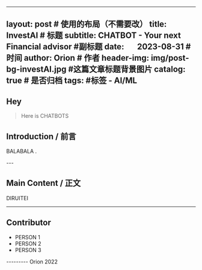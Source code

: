  ---
layout:     post   				    # 使用的布局（不需要改）
title:      InvestAI				# 标题 
subtitle:   CHATBOT - Your next Financial advisor #副标题
date:       2023-08-31				# 时间
author:     Orion 					# 作者
header-img: img/post-bg-investAI.jpg 	#这篇文章标题背景图片
catalog: true 						# 是否归档
tags:								#标签
    - AI/ML
---

## Hey
> Here is CHATBOTS 

## Introduction / 前言

BALABALA .

<p id = "build"></p>
---

## Main Content / 正文

DIRUITEI 


---



## Contributor
* PERSON 1
* PERSON 2
* PERSON 3

--------- Orion 2022

